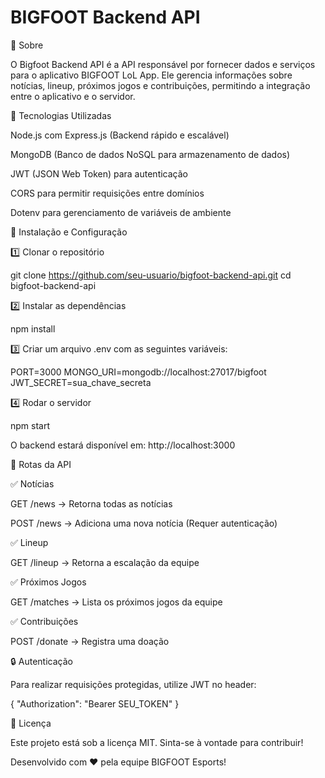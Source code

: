# BIGFOOT Backend API

📌 Sobre

O Bigfoot Backend API é a API responsável por fornecer dados e serviços para o aplicativo BIGFOOT LoL App. Ele gerencia informações sobre notícias, lineup, próximos jogos e contribuições, permitindo a integração entre o aplicativo e o servidor.

🚀 Tecnologias Utilizadas

Node.js com Express.js (Backend rápido e escalável)

MongoDB (Banco de dados NoSQL para armazenamento de dados)

JWT (JSON Web Token) para autenticação

CORS para permitir requisições entre domínios

Dotenv para gerenciamento de variáveis de ambiente

🔧 Instalação e Configuração

1️⃣ Clonar o repositório

git clone https://github.com/seu-usuario/bigfoot-backend-api.git
cd bigfoot-backend-api

2️⃣ Instalar as dependências

npm install

3️⃣ Criar um arquivo .env com as seguintes variáveis:

PORT=3000
MONGO_URI=mongodb://localhost:27017/bigfoot
JWT_SECRET=sua_chave_secreta

4️⃣ Rodar o servidor

npm start

O backend estará disponível em: http://localhost:3000

📡 Rotas da API

✅ Notícias

GET /news → Retorna todas as notícias

POST /news → Adiciona uma nova notícia (Requer autenticação)

✅ Lineup

GET /lineup → Retorna a escalação da equipe

✅ Próximos Jogos

GET /matches → Lista os próximos jogos da equipe

✅ Contribuições

POST /donate → Registra uma doação

🔒 Autenticação

Para realizar requisições protegidas, utilize JWT no header:

{
  "Authorization": "Bearer SEU_TOKEN"
}

📜 Licença

Este projeto está sob a licença MIT. Sinta-se à vontade para contribuir!

Desenvolvido com ❤️ pela equipe BIGFOOT Esports!
